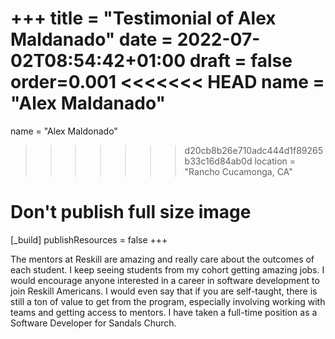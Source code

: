 +++
title = "Testimonial of Alex Maldanado"
date = 2022-07-02T08:54:42+01:00
draft = false
order=0.001
<<<<<<< HEAD
name = "Alex Maldanado"
=======
name = "Alex Maldonado"
>>>>>>> d20cb8b26e710adc444d1f89265b33c16d84ab0d
location = "Rancho Cucamonga, CA"

# Don't publish full size image
[_build]
publishResources = false
+++

The mentors at Reskill are amazing and really care about the outcomes of each student. I keep seeing students from my cohort getting amazing jobs. I would encourage anyone interested in a career in software development to join Reskill Americans. I would even say that if you are self-taught, there is still a ton of value to get from the program, especially involving working with teams and getting access to mentors. I have taken a full-time position as a Software Developer for Sandals Church.
